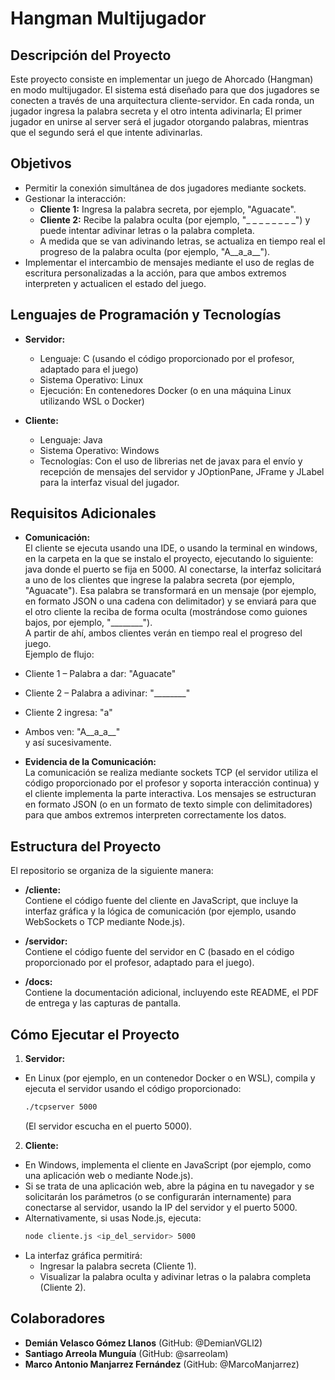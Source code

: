 # Hangman Multijugador

## Descripción del Proyecto

Este proyecto consiste en implementar un juego de Ahorcado (Hangman) en modo multijugador. El sistema está diseñado para que dos jugadores se conecten a través de una arquitectura cliente-servidor. En cada ronda, un jugador ingresa la palabra secreta y el otro intenta adivinarla; El primer jugador en unirse al server será el jugador otorgando palabras, mientras que el segundo será el que intente adivinarlas.

## Objetivos

- Permitir la conexión simultánea de dos jugadores mediante sockets.
- Gestionar la interacción:
  - **Cliente 1:** Ingresa la palabra secreta, por ejemplo, "Aguacate".
  - **Cliente 2:** Recibe la palabra oculta (por ejemplo, "_ _ _ _ _ _ _ _") y puede intentar adivinar letras o la palabra completa.
  - A medida que se van adivinando letras, se actualiza en tiempo real el progreso de la palabra oculta (por ejemplo, "A__a_a__").
- Implementar el intercambio de mensajes mediante el uso de reglas de escritura personalizadas a la acción, para que ambos extremos interpreten y actualicen el estado del juego. 

## Lenguajes de Programación y Tecnologías

- **Servidor:**  
  - Lenguaje: C (usando el código proporcionado por el profesor, adaptado para el juego)  
  - Sistema Operativo: Linux  
  - Ejecución: En contenedores Docker (o en una máquina Linux utilizando WSL o Docker)

- **Cliente:**  
  - Lenguaje: Java 
  - Sistema Operativo: Windows  
  - Tecnologías: Con el uso de librerias net de javax para el envío y recepción de mensajes del servidor y JOptionPane, JFrame y JLabel para la interfaz visual del jugador. 

## Requisitos Adicionales

- **Comunicación:**  
  El cliente se ejecuta usando una IDE, o usando la terminal en windows, en la carpeta en la que se instalo el proyecto, ejecutando lo siguiente:
  java 
donde el puerto se fija en 5000. Al conectarse, la interfaz solicitará a uno de los clientes que ingrese la palabra secreta (por ejemplo, "Aguacate"). Esa palabra se transformará en un mensaje (por ejemplo, en formato JSON o una cadena con delimitador) y se enviará para que el otro cliente la reciba de forma oculta (mostrándose como guiones bajos, por ejemplo, "________").  
A partir de ahí, ambos clientes verán en tiempo real el progreso del juego.  
Ejemplo de flujo:
- Cliente 1 – Palabra a dar: "Aguacate"  
- Cliente 2 – Palabra a adivinar: "________"  
- Cliente 2 ingresa: "a"  
- Ambos ven: "A__a_a__"  
y así sucesivamente.

- **Evidencia de la Comunicación:**  
La comunicación se realiza mediante sockets TCP (el servidor utiliza el código proporcionado por el profesor y soporta interacción continua) y el cliente implementa la parte interactiva. Los mensajes se estructuran en formato JSON (o en un formato de texto simple con delimitadores) para que ambos extremos interpreten correctamente los datos.

## Estructura del Proyecto

El repositorio se organiza de la siguiente manera:

- **/cliente:**  
Contiene el código fuente del cliente en JavaScript, que incluye la interfaz gráfica y la lógica de comunicación (por ejemplo, usando WebSockets o TCP mediante Node.js).

- **/servidor:**  
Contiene el código fuente del servidor en C (basado en el código proporcionado por el profesor, adaptado para el juego).

- **/docs:**  
Contiene la documentación adicional, incluyendo este README, el PDF de entrega y las capturas de pantalla.

## Cómo Ejecutar el Proyecto

1. **Servidor:**  
 - En Linux (por ejemplo, en un contenedor Docker o en WSL), compila y ejecuta el servidor usando el código proporcionado:
   ```bash
   ./tcpserver 5000
   ```
   (El servidor escucha en el puerto 5000).

2. **Cliente:**  
 - En Windows, implementa el cliente en JavaScript (por ejemplo, como una aplicación web o mediante Node.js).
 - Si se trata de una aplicación web, abre la página en tu navegador y se solicitarán los parámetros (o se configurarán internamente) para conectarse al servidor, usando la IP del servidor y el puerto 5000.
 - Alternativamente, si usas Node.js, ejecuta:
   ```bash
   node cliente.js <ip_del_servidor> 5000
   ```
 - La interfaz gráfica permitirá:
   - Ingresar la palabra secreta (Cliente 1).
   - Visualizar la palabra oculta y adivinar letras o la palabra completa (Cliente 2).

## Colaboradores

- **Demián Velasco Gómez Llanos** (GitHub: @DemianVGLl2)  
- **Santiago Arreola Munguía** (GitHub: @sarreolam)  
- **Marco Antonio Manjarrez Fernández** (GitHub: @MarcoManjarrez)

